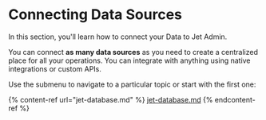 # Connecting Data Sources

In this section, you'll learn how to connect your Data to Jet Admin.

You can connect **as many data sources** as you need to create a centralized place for all your operations. You can integrate with anything using native integrations or custom APIs.

Use the submenu to navigate to a particular topic or start with the first one:&#x20;

{% content-ref url="jet-database.md" %}
[jet-database.md](jet-database.md)
{% endcontent-ref %}
